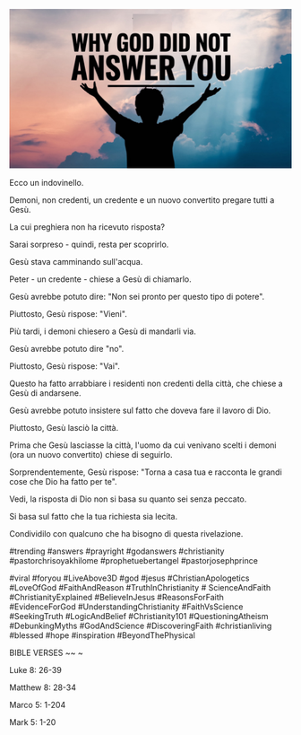 ![Video cover image](../cover.jpg "cover photo")

Ecco un indovinello.

Demoni, non credenti, un credente e un nuovo convertito pregare tutti a Gesù.

La cui preghiera non ha ricevuto risposta?

Sarai sorpreso - quindi, resta per scoprirlo.

Gesù stava camminando sull'acqua.

Peter - un credente - chiese a Gesù di chiamarlo.

Gesù avrebbe potuto dire: "Non sei pronto per questo tipo di potere".

Piuttosto, Gesù rispose: "Vieni".

Più tardi, i demoni chiesero a Gesù di mandarli via.

Gesù avrebbe potuto dire "no".

Piuttosto, Gesù rispose: "Vai".

Questo ha fatto arrabbiare i residenti non credenti della città, che chiese a Gesù di andarsene.

Gesù avrebbe potuto insistere sul fatto che doveva fare il lavoro di Dio.

Piuttosto, Gesù lasciò la città.

Prima che Gesù lasciasse la città, l'uomo da cui venivano scelti i demoni (ora un nuovo convertito) chiese di seguirlo.

Sorprendentemente, Gesù rispose: "Torna a casa tua e racconta le grandi cose che Dio ha fatto per te".

Vedi, la risposta di Dio non si basa su quanto sei senza peccato.

Si basa sul fatto che la tua richiesta sia lecita.

Condividilo con qualcuno che ha bisogno di questa rivelazione.

#trending #answers #prayright #godanswers #christianity #pastorchrisoyakhilome #prophetuebertangel #pastorjosephprince

#viral #foryou #LiveAbove3D #god #jesus #ChristianApologetics #LoveOfGod #FaithAndReason #TruthInChristianity # ScienceAndFaith #ChristianityExplained #BelieveInJesus #ReasonsForFaith #EvidenceForGod #UnderstandingChristianity #FaithVsScience #SeekingTruth #LogicAndBelief #Christianity101 #QuestioningAtheism #DebunkingMyths #GodAndScience #DiscoveringFaith #christianliving #blessed #hope #inspiration #BeyondThePhysical

BIBLE VERSES ~~ ~

Luke 8: 26-39

Matthew 8: 28-34

Marco 5: 1-204

Mark 5: 1-20